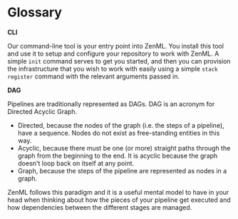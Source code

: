 # Glossary

**CLI**

Our command-line tool is your entry point into ZenML. You install this tool and use it to setup and configure your repository to work with ZenML. A simple `init` command serves to get you started, and then you can provision the infrastructure that you wish to work with easily using a simple `stack register` command with the relevant arguments passed in.

**DAG**

Pipelines are traditionally represented as DAGs. DAG is an acronym for Directed Acyclic Graph.

* Directed, because the nodes of the graph (i.e. the steps of a pipeline), have a sequence. Nodes do not exist as free-standing entities in this way.
* Acyclic, because there must be one (or more) straight paths through the graph from the beginning to the end. It is acyclic because the graph doesn't loop back on itself at any point.
* Graph, because the steps of the pipeline are represented as nodes in a graph.

ZenML follows this paradigm and it is a useful mental model to have in your head when thinking about how the pieces of your pipeline get executed and how dependencies between the different stages are managed.

